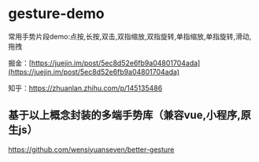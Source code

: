 # gesture-demo
常用手势片段demo:点按,长按,双击,双指缩放,双指旋转,单指缩放,单指旋转,滑动,拖拽

掘金：[https://juejin.im/post/5ec8d52e6fb9a04801704ada](https://juejin.im/post/5ec8d52e6fb9a04801704ada)

知乎：https://zhuanlan.zhihu.com/p/145135486

## 基于以上概念封装的多端手势库（兼容vue,小程序,原生js）

https://github.com/wensiyuanseven/better-gesture
